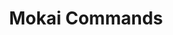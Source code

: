 ---
created: '2025-09-16T15:05:15.643470'
modified: '2025-09-16T15:05:51.711479'
ship_factor: 5
subtype: shortcuts
tags: []
title: Mokai Commands
type: general
version: 1
---